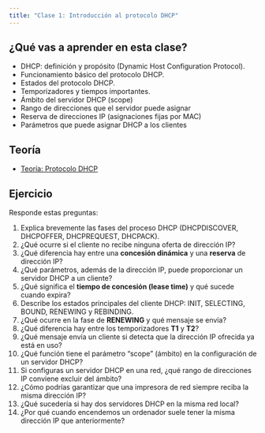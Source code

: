 ```yaml
---
title: "Clase 1: Introducción al protocolo DHCP"
---
```


## ¿Qué vas a aprender en esta clase?

* DHCP: definición y propósito (Dynamic Host Configuration Protocol).
* Funcionamiento básico del protocolo DHCP.
* Estados del protocolo DHCP.
* Temporizadores y tiempos importantes.
* Ámbito del servidor DHCP (scope)
* Rango de direcciones que el servidor puede asignar
* Reserva de direcciones IP (asignaciones fijas por MAC)
* Parámetros que puede asignar DHCP a los clientes

## Teoría

* [Teoría: Protocolo DHCP](kea.html)

## Ejercicio

Responde estas preguntas:

1. Explica brevemente las fases del proceso DHCP (DHCPDISCOVER, DHCPOFFER, DHCPREQUEST, DHCPACK).
2. ¿Qué ocurre si el cliente no recibe ninguna oferta de dirección IP?
3. ¿Qué diferencia hay entre una **concesión dinámica** y una **reserva** de dirección IP?
4. ¿Qué parámetros, además de la dirección IP, puede proporcionar un servidor DHCP a un cliente?
5. ¿Qué significa el **tiempo de concesión (lease time)** y qué sucede cuando expira?
6. Describe los estados principales del cliente DHCP: INIT, SELECTING, BOUND, RENEWING y REBINDING.
7. ¿Qué ocurre en la fase de **RENEWING** y qué mensaje se envía?
8. ¿Qué diferencia hay entre los temporizadores **T1** y **T2**?
9. ¿Qué mensaje envía un cliente si detecta que la dirección IP ofrecida ya está en uso?
10. ¿Qué función tiene el parámetro “scope” (ámbito) en la configuración de un servidor DHCP?
11. Si configuras un servidor DHCP en una red, ¿qué rango de direcciones IP conviene excluir del ámbito?
12. ¿Cómo podrías garantizar que una impresora de red siempre reciba la misma dirección IP?
13. ¿Qué sucedería si hay dos servidores DHCP en la misma red local?
14. ¿Por qué cuando encendemos un ordenador suele tener la misma dirección IP que anteriormente?
